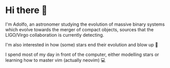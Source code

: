 # Hi there 👋

I'm Adolfo, an astronomer studying the evolution of massive binary systems which evolve towards the merger of compact objects, sources that the LIGO/Virgo collaboration is currently detecting.

I'm also interested in how (some) stars end their evolution and blow up :telescope:

I spend most of my day in front of the computer, either modelling stars or learning how to master vim (actually neovim) :computer:

<!--
**asimazbunzel/asimazbunzel** is a ✨ _special_ ✨ repository because its `README.md` (this file) appears on your GitHub profile.

Here are some ideas to get you started:

- 🔭 I’m currently working on ...
- 🌱 I’m currently learning ...
- 👯 I’m looking to collaborate on ...
- 🤔 I’m looking for help with ...
- 💬 Ask me about ...
- 📫 How to reach me: ...
- 😄 Pronouns: ...
- ⚡ Fun fact: ...
-->
